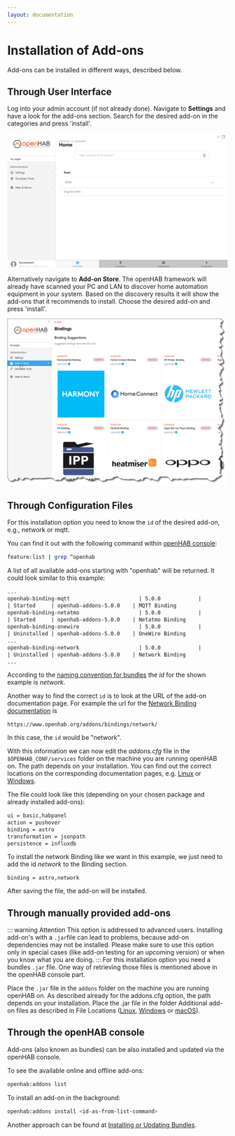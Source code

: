 ```yaml
---
layout: documentation
---
```


# Installation of Add-ons

Add-ons can be installed in different ways, described below.

## Through User Interface

Log into your admin account (if not already done).
Navigate to **Settings** and have a look for the add-ons section.
Search for the desired add-on in the categories and press 'install'.

![installing Add-ons through UI](./images/InstallAddonsThroughUi.gif)

Alternatively navigate to **Add-on Store**.
The openHAB framework will already have scanned your PC and LAN to discover home automation equipment in your system.
Based on the discovery results it will show the add-ons that it recommends to install.
Choose the desired add-on and press 'install'.

![image](./images/suggestions.png)

## Through Configuration Files

For this installation option you need to know the `id` of the desired add-on, e.g., network or mqtt.

You can find it out with the following command within [openHAB console](/docs/administration/console.html):

```sh
feature:list | grep ^openhab
```

A list of all available add-ons starting with "openhab" will be returned.
It could look similar to this example:

```text
...
openhab-binding-mqtt                      | 5.0.0            |          | Started     | openhab-addons-5.0.0    | MQTT Binding
openhab-binding-netatmo                   | 5.0.0            |          | Started     | openhab-addons-5.0.0    | Netatmo Binding
openhab-binding-onewire                   | 5.0.0            |          | Uninstalled | openhab-addons-5.0.0    | OneWire Binding
...
openhab-binding-network                   | 5.0.0            |          | Uninstalled | openhab-addons-5.0.0    | Network Binding
...
```

According to the [naming convention for bundles](/docs/administration/bundles.html#naming-convention-for-bundles) the _id_ for the shown example is _network_.

Another way to find the correct `id` is to look at the URL of the add-on documentation page.
For example the url for the [Network Binding documentation](/addons/bindings/network/) is

```text
https://www.openhab.org/addons/bindings/network/
```

In this case, the `id` would be "network".

With this information we can now edit the _addons.cfg_ file in the `$OPENHAB_CONF/services` folder on the machine you are running openHAB on.
The path depends on your installation.
You can find out the correct locations on the corresponding documentation pages, e.g. [Linux](/docs/installation/linux.html#file-locations) or [Windows](/docs/installation/windows.html#file-locations).

The file could look like this (depending on your chosen package and already installed add-ons):

```text
ui = basic,habpanel
action = pushover
binding = astro
transformation = jsonpath
persistence = influxdb
```

To install the network Binding like we want in this example, we just need to add the id _network_ to the Binding section.

```text
binding = astro,network
```

After saving the file, the add-on will be installed.

## Through manually provided add-ons

::: warning Attention
This option is addressed to advanced users.
Installing add-on's with a `.jar`file can lead to problems, because add-on dependencies may not be installed.
Please make sure to use this option only in special cases (like add-on testing for an upcoming version) or when you know what you are doing.
:::
For this installation option you need a bundles `.jar` file.
One way of retrieving those files is mentioned above in the openHAB console part.

Place the `.jar` file in the `addons` folder on the machine you are running openHAB on.
As described already for the addons.cfg option, the path depends on your installation.
Place the .jar file in the folder Additional add-on files as described in File Locations ([Linux](/docs/installation/linux.html#file-locations), [Windows](/docs/installation/windows.html#file-locations) or [macOS](/docs/installation/macos.html#file-locations)).

## Through the openHAB console

Add-ons (also known as bundles) can be also installed and updated via the openHAB console.

To see the available online and offline add-ons:

```sh
openhab:addons list
```

To install an add-on in the background:

```sh
openhab:addons install <id-as-from-list-command>
```

Another approach can be found at [Installing or Updating Bundles](/docs/administration/bundles.html).
